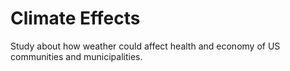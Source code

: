 # Climate Effects
Study about how weather could affect health and economy of US communities and municipalities.
